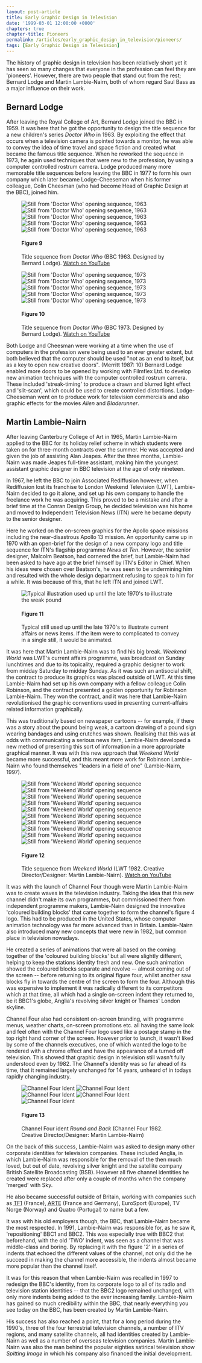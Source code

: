 ```yaml
---
layout: post-article
title: Early Graphic Design in Television
date: '1999-03-01 12:00:00 +0000'
chapters: true
chapter-title: Pioneers
permalink: /articles/early_graphic_design_in_television/pioneers/
tags: [Early Graphic Design in Television]
---
```

The history of graphic design in television has been relatively short yet it has seen so many changes that everyone in the profession can feel they are 'pioneers'. However, there are two people that stand out from the rest; Bernard Lodge and Martin Lambie-Nairn, both of whom regard Saul Bass as a major influence on their work.

## Bernard Lodge
After leaving the Royal College of Art, Bernard Lodge joined the BBC in 1959. It was here that he got the opportunity to design the title sequence for a new children's series <cite>Doctor Who</cite> in 1963. By exploiting the effect that occurs when a television camera is pointed towards a monitor, he was able to convey the idea of time travel and space fiction and created what became the famous title sequence. When he reworked the sequence in 1973, he again used techniques that were new to the profession, by using a computer controlled rostrum camera. Lodge produced many more memorable title sequences before leaving the BBC in 1977 to form his own company which later became Lodge-Cheeseman when his former colleague, Colin Cheesman (who had become Head of Graphic Design at the BBC), joined him.

<figure id="figure-9">
    <img class="left" src="/assets/articles/early_graphic_design_in_television/figure-9a.png" alt="Still from 'Doctor Who' opening sequence, 1963" />
    <img class="left" src="/assets/articles/early_graphic_design_in_television/figure-9b.png" alt="Still from 'Doctor Who' opening sequence, 1963" />
    <img class="left" src="/assets/articles/early_graphic_design_in_television/figure-9c.png" alt="Still from 'Doctor Who' opening sequence, 1963" />
    <img class="left" src="/assets/articles/early_graphic_design_in_television/figure-9d.png" alt="Still from 'Doctor Who' opening sequence, 1963" />
    <img class="left" src="/assets/articles/early_graphic_design_in_television/figure-9e.png" alt="Still from 'Doctor Who' opening sequence, 1963" />
    <figcaption>
        <h4>Figure 9</h4>
        <p>Title sequence from <cite>Doctor Who</cite> (BBC 1963. Designed by Bernard Lodge). <a href="http://www.youtube.com/watch?v=Oz7e9kQ2-Uk" rel="related">Watch on YouTube</a></p>
    </figcaption>
</figure>

<figure id="figure-10">
    <img class="left" src="/assets/articles/early_graphic_design_in_television/figure-10a.png" alt="Still from 'Doctor Who' opening sequence, 1973" />
    <img class="left" src="/assets/articles/early_graphic_design_in_television/figure-10b.png" alt="Still from 'Doctor Who' opening sequence, 1973" />
    <img class="left" src="/assets/articles/early_graphic_design_in_television/figure-10c.png" alt="Still from 'Doctor Who' opening sequence, 1973" />
    <img class="left" src="/assets/articles/early_graphic_design_in_television/figure-10d.png" alt="Still from 'Doctor Who' opening sequence, 1973" />
    <img class="left" src="/assets/articles/early_graphic_design_in_television/figure-10e.png" alt="Still from 'Doctor Who' opening sequence, 1973" />
    <figcaption>
        <h4>Figure 10</h4>
        <p>Title sequence from <cite>Doctor Who</cite> (BBC 1973. Designed by Bernard Lodge). <a href="http://www.youtube.com/watch?v=bKg9tuSbXmk" rel="related">Watch on YouTube</a></p>
    </figcaption>
</figure>

Both Lodge and Cheesman were working at a time when the use of computers in the profession were being used to an ever greater extent, but both believed that the computer should be used "not as an end to itself, but as a key to open new creative doors". (Merritt 1987: 10) Bernard Lodge enabled more doors to be opened by working with Filmflex Ltd. to develop new animation techniques with the computer controlled rostrum camera. These included 'streak-timing' to produce a drawn and blurred light effect and 'slit-scan', which could be used to create controlled distortions. Lodge-Cheeseman went on to produce work for television commercials and also graphic effects for the movies <cite>Alien</cite> and <cite>Bladerunner</cite>.

## Martin Lambie-Nairn
After leaving Canterbury College of Art in 1965, Martin Lambie-Nairn applied to the BBC for its holiday relief scheme in which students were taken on for three-month contracts over the summer. He was accepted and given the job of assisting Alan Jeapes. After the three months, Lambie-Nairn was made Jeapes full-time assistant, making him the youngest assistant graphic designer in BBC television at the age of only nineteen.

In 1967, he left the BBC to join Associated Rediffusion however, when Rediffusion lost its franchise to London Weekend Television (LWT), Lambie-Nairn decided to go it alone, and set up his own company to handle the freelance work he was acquiring. This proved to be a mistake and after a brief time at the Conran Design Group, he decided television was his home and moved to Independent Television News (ITN) were he became deputy to the senior designer.

Here he worked on the on-screen graphics for the Apollo space missions including the near-disastrous Apollo 13 mission. An opportunity came up in 1970 with an open-brief for the design of a new company logo and title sequence for ITN's flagship programme <cite>News at Ten</cite>. However, the senior designer, Malcolm Beatson, had cornered the brief, but Lambie-Nairn had been asked to have ago at the brief himself by ITN's Editor in Chief. When his ideas were chosen over Beatson's, he was seen to be undermining him and resulted with the whole design department refusing to speak to him for a while. It was because of this, that he left ITN and joined LWT.

<figure id="figure-11">
    <img class="left" src="/assets/articles/early_graphic_design_in_television/figure-11.png" alt="Typical illustration used up until the late 1970's to illustrate the weak pound" />
    <figcaption>
        <h4>Figure 11</h4>
        <p>Typical still used up until the late 1970's to illustrate current affairs or news items. If the item were to complicated to convey in a single still, it would be animated.</p>
    </figcaption>
</figure>

It was here that Martin Lambie-Nairn was to find his big break. <cite>Weekend World</cite> was <abbr>LWT</abbr>'s current affairs programme, was broadcast on Sunday lunchtimes and due to its topicality, required a graphic designer to work from midday Saturday to midday Sunday. As it was such an antisocial shift, the contract to produce its graphics was placed outside of LWT. At this time Lambie-Nairn had set up his own company with a fellow colleague Colin Robinson, and the contract presented a golden opportunity for Robinson Lambie-Nairn. They won the contract, and it was here that Lambie-Nairn revolutionised the graphic conventions used in presenting current-affairs related information graphically.

This was traditionally based on newspaper cartoons -- for example, if there was a story about the pound being weak, a cartoon drawing of a pound sign wearing bandages and using crutches was shown. Realising that this was at odds with communicating a serious news item, Lambie-Nairn developed a new method of presenting this sort of information in a more appropriate graphical manner. It was with this new approach that <cite>Weekend World</cite> became more successful, and this meant more work for Robinson Lambie-Nairn who found themselves "leaders in a field of one" (Lambie-Nairn, 1997).

<figure id="figure-12">
    <img class="left" src="/assets/articles/early_graphic_design_in_television/figure-12a.png" alt="Still from 'Weekend World' opening sequence" />
    <img class="left" src="/assets/articles/early_graphic_design_in_television/figure-12b.png" alt="Still from 'Weekend World' opening sequence" />
    <img class="left" src="/assets/articles/early_graphic_design_in_television/figure-12c.png" alt="Still from 'Weekend World' opening sequence" />
    <img class="left" src="/assets/articles/early_graphic_design_in_television/figure-12d.png" alt="Still from 'Weekend World' opening sequence" />
    <img class="left" src="/assets/articles/early_graphic_design_in_television/figure-12e.png" alt="Still from 'Weekend World' opening sequence" />
    <img class="left" src="/assets/articles/early_graphic_design_in_television/figure-12f.png" alt="Still from 'Weekend World' opening sequence" />
    <img class="left" src="/assets/articles/early_graphic_design_in_television/figure-12g.png" alt="Still from 'Weekend World' opening sequence" />
    <img class="left" src="/assets/articles/early_graphic_design_in_television/figure-12h.png" alt="Still from 'Weekend World' opening sequence" />
    <img class="left" src="/assets/articles/early_graphic_design_in_television/figure-12i.png" alt="Still from 'Weekend World' opening sequence" />
    <img class="left" src="/assets/articles/early_graphic_design_in_television/figure-12j.png" alt="Still from 'Weekend World' opening sequence" />
    <figcaption>
        <h4>Figure 12</h4>
        <p>Title sequence from <cite>Weekend World</cite> (LWT 1982. Creative Director/Designer: Martin Lambie-Nairn). <a href="http://www.youtube.com/watch?v=Nsf6zIxlOd8" rel="related">Watch on YouTube</a></p>
    </figcaption>
</figure>

It was with the launch of Channel Four though were Martin Lambie-Nairn was to create waves in the television industry. Taking the idea that this new channel didn't make its own programmes, but commissioned them from independent programme makers, Lambie-Nairn designed the innovative 'coloured building blocks' that came together to form the channel's figure 4 logo. This had to be produced in the United States, whose computer animation technology was far more advanced than in Britain. Lambie-Nairn also introduced many new concepts that were new in 1982, but common place in television nowadays.

He created a series of animations that were all based on the coming together of the 'coloured building blocks' but all were slightly different, helping to keep the stations identity fresh and new. One such animation showed the coloured blocks separate and revolve -- almost coming out of the screen -- before returning to its original figure four, whilst another saw blocks fly in towards the centre of the screen to form the four. Although this was expensive to implement it was radically different to its competitors which at that time, all which had a single on-screen indent they returned to, be it BBC1's globe, Anglia's revolving silver knight or Thames' London skyline.

Channel Four also had consistent on-screen branding, with programme menus, weather charts, on-screen promotions etc. all having the same look and feel often with the Channel Four logo used like a postage stamp in the top right hand corner of the screen. However prior to launch, it wasn't liked by some of the channels executives, one of which wanted the logo to be rendered with a chrome effect and have the appearance of a turned off television. This showed that graphic design in television still wasn't fully understood even by 1982. The Channel's identity was so far ahead of its time, that it remained largely unchanged for 14 years, unheard of in todays rapidly changing industry.

<figure id="figure-13">
    <img class="left" src="/assets/articles/early_graphic_design_in_television/figure-13a.png" alt="Channel Four Ident" />
    <img class="left" src="/assets/articles/early_graphic_design_in_television/figure-13b.png" alt="Channel Four Ident" />
    <img class="left" src="/assets/articles/early_graphic_design_in_television/figure-13c.png" alt="Channel Four Ident" />
    <img class="left" src="/assets/articles/early_graphic_design_in_television/figure-13d.png" alt="Channel Four Ident" />
    <img class="left" src="/assets/articles/early_graphic_design_in_television/figure-13e.png" alt="Channel Four Ident" />
    <figcaption>
        <h4>Figure 13</h4>
        <p>Channel Four ident <cite>Round and Back</cite> (Channel Four 1982. Creative Director/Designer: Martin Lambie-Nairn)</p>
    </figcaption>
</figure>

On the back of this success, Lambie-Nairn was asked to design many other corporate identities for television companies. These included Anglia, in which Lambie-Nairn was responsible for the removal of the then much loved, but out of date, revolving silver knight and the satellite company British Satellite Broadcasting (BSB). However all five channel identities he created were replaced after only a couple of months when the company 'merged' with Sky.

He also became successful outside of Britain, working with companies such as <abbr title="T&#233;l&#233;vision Fran&#231;aise 1" lang="fr">TF1</abbr> (France), <abbr title="Association Relative &#224; la T&#233;l&#233;vision Europ&#233;enne" lang="fr">ARTE</abbr> (France and Germany), EuroSport (Europe), <span lang="no">TV Norge</span> (Norway) and <span lang="pt">Quatro</span> (Portugal) to name but a few.

It was with his old employers though, the BBC, that Lambie-Nairn became the most respected. In 1991, Lambie-Nairn was responsible for, as he saw it, 'repositioning' BBC1 and BBC2. This was especially true with BBC2 that beforehand, with the old 'TWO' indent, was seen as a channel that was middle-class and boring. By replacing it with the figure '2' in a series of indents that echoed the different values of the channel, not only did the he succeed in making the channel more accessible, the indents almost became more popular than the channel itself.

It was for this reason that when Lambie-Nairn was recalled in 1997 to redesign the BBC's identity, from its corporate logo to all of its radio and television station identities -- that the BBC2 logo remained unchanged, with only more indents being added to the ever increasing family. Lambie-Nairn has gained so much credibility within the BBC, that nearly everything you see today on the BBC, has been created by Martin Lambie-Nairn.

His success has also reached a point, that for a long period during the 1990's, three of the four terrestrial television channels, a number of ITV regions, and many satellite channels, all had identities created by Lambie-Nairn as well as a number of overseas television companies. Martin Lambie-Nairn was also the man behind the popular eighties satirical television show <cite>Spitting Image</cite> in which his company also financed the initial development.